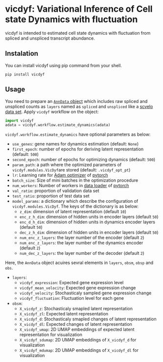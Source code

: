 # vicdyf: Variational Inference of Cell state Dynamics with fluctuation
vicdyf is intended to estimated cell state dynamics with fluctuation from spliced and unspliced transcript abundance.

## Instalation
You can install vicdyf using pip command from your shell.
```shell
pip install vicdyf
```

## Usage
You need to prepare an [`AnnData` object](https://anndata.readthedocs.io/en/latest/) which includes raw spliced and unspliced counts as `layers` named  as `spliced` and `unspliced` like a [scvelo data set](https://scvelo.readthedocs.io/Pancreas/). Apply `vicdyf` workflow on the object:

```python
import vicdyf
adata = vicdyf.workflow.estimate_dynamics(adata)
```

`vicdyf.workflow.estimate_dynamics` have optional parameters as below:
- `use_genes`: gene names for dynamics estimation (default: `None`)
- `first_epoch`: number of epochs for deriving latent representation (default: `500`)
- `second_epoch`: number of epochs for optimizing dynamics (default: `500`)
- `param_path`: a path where the optimized parameters of `vicdyf.modules.VicDyf`are stored (default: `.vicdyf_opt_pt`)
- `lr`: Learning rate for [Adam optimizer](https://pytorch.org/docs/stable/generated/torch.optim.Adam.html#torch.optim.Adam) of [pytorch](https://pytorch.org)
- `batch_size`: Size of mini batches in the optimization procedure
- `num_workers`: Number of workers in [data loader](https://pytorch.org/docs/stable/data.html) of [pytorch](https://pytorch.org)
- `val_ratio`: proportion of validation data set
- `test_ratio`: proportion of test data set
- `model_params`: a dictionary which describe the configuration of `vicdyf.modules.VicDyf`. The keys of the dictionary is as below:
  - `z_dim`: dimension of latent representation (default `10`)
  - `enc_z_h_dim`: dimension of hidden units in encoder layers (default `50`)
  - `enc_d_h_dim`: dimension of hidden units in dynamics encoder layers (default `50`)
  - `dec_z_h_dim`: dimension of hidden units in encoder layers (default `50`)
  - `num_enc_z_layers`: the layer number of the encoder (default `2`)
  - `num_enc_z_layers`: the layer number of the dynamics encoder (default `2`)
  - `num_dec_z_layers`: the layer number of the decoder (default `2`)


Here, the `AnnData` object acuires sevral elements in `layers`, `obsm`, `obsp` and `obs`.
- `layers`: 
  - `vicdyf_expression`: Expected gene expression level
  - `vicdyf_mean_velocity`: Expected gene expression change
  - `vicdyf_velocity`: Stochasticaly sampled  gene expression change
  - `vicdyf_fluctuation`: Fluctuation level for each gene
- `obsm`:
  - `X_vicdyf_z`: Stochasticaly smapled latent representation
  - `X_vicdyf_zl`: Expected latent representation
  - `X_vicdyf_d`: Stochasticaly smapled changes of latent representation
  - `X_vicdyf_dl`: Expected changes of latent representation
  - `X_vicdyf_umap`: 2D UMAP embeddings of expected latent representation for visualization
  - `X_vicdyf_sdumap`: 2D UMAP embeddings of `X_vicdyf_d` for visualization
  - `X_vicdyf_mdumap`: 2D UMAP embeddings of `X_vicdyf_dl` for visualization

